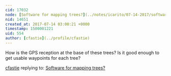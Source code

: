 ```yaml
---
cid: 17032
node: [Software for mapping trees?](../notes/icarito/07-14-2017/software-for-mapping-trees)
nid: 14651
created_at: 2017-07-14 03:00:21 +0000
timestamp: 1500001221
uid: 554
author: [cfastie](../profile/cfastie)
---
```


How is the GPS reception at the base of these trees? Is it good enough to get usable waypoints for each tree? 

[cfastie](../profile/cfastie) replying to: [Software for mapping trees?](../notes/icarito/07-14-2017/software-for-mapping-trees)

